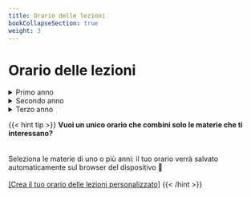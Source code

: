```yaml
---
title: Orario delle lezioni
bookCollapseSection: true
weight: 3
---
```


# Orario delle lezioni

<details>
  <summary>Primo anno</summary>
  <ul>
    <li><a href="https://sapienzastudents.net/it/insegnamenti/orari/primo-anno/a-l/">Canale A-L (1)</a></li>
    <li><a href="https://sapienzastudents.net/it/insegnamenti/orari/primo-anno/m-z/">Canale M-Z (2)</a></li>
  </ul>
</details>

<details>
  <summary>Secondo anno</summary>
  <ul>
    <li><a href="https://sapienzastudents.net/it/insegnamenti/orari/secondo-anno/a-l/">Canale A-L (1)</a></li>
    <li><a href="https://sapienzastudents.net/it/insegnamenti/orari/secondo-anno/m-z/">Canale M-Z (2)</a></li>
  </ul>
</details>

<details>
  <summary>Terzo anno</summary>
  <ul>
    <li><a href="https://sapienzastudents.net/it/insegnamenti/orari/terzo-anno/">Canale Unico</a></li>
  </ul>
</details>

{{< hint tip >}}
<b>Vuoi un unico orario che combini solo le materie che ti interessano?</b><br/><br/>  
Seleziona le materie di uno o più anni: il tuo orario verrà salvato automaticamente sul browser del dispositivo 🙂
<br/><br/>
<a href='orario/'>[Crea il tuo orario delle lezioni personalizzato]</a>
{{< /hint >}}